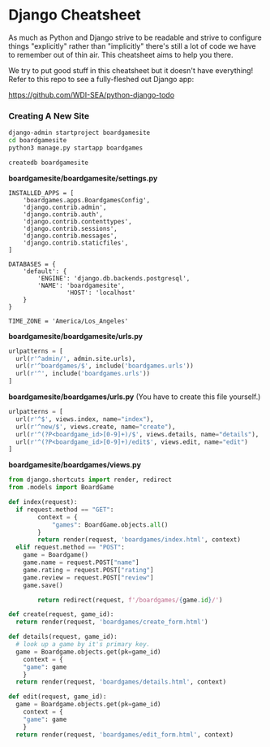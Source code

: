 # Django Cheatsheet
As much as Python and Django strive to be readable and strive to configure
things "explicitly" rather than "implicitly" there's still a lot of code
we have to remember out of thin air. This cheatsheet aims to help you there.

We try to put good stuff in this cheatsheet but it doesn't have everything!
Refer to this repo to see a fully-fleshed out Django app:

<https://github.com/WDI-SEA/python-django-todo>

### Creating A New Site
```bash
django-admin startproject boardgamesite
cd boardgamesite
python3 manage.py startapp boardgames

createdb boardgamesite
```

**boardgamesite/boardgamesite/settings.py**
```
INSTALLED_APPS = [
    'boardgames.apps.BoardgamesConfig',
    'django.contrib.admin',
    'django.contrib.auth',
    'django.contrib.contenttypes',
    'django.contrib.sessions',
    'django.contrib.messages',
    'django.contrib.staticfiles',
]

DATABASES = {
    'default': {
        'ENGINE': 'django.db.backends.postgresql',
        'NAME': 'boardgamesite',
				'HOST': 'localhost'
    }
}

TIME_ZONE = 'America/Los_Angeles'
```

**boardgamesite/boardgamesite/urls.py**
```python
urlpatterns = [
  url(r'^admin/', admin.site.urls),
  url(r'^boardgames/$', include('boardgames.urls'))
  url(r'^', include('boardgames.urls'))
]
```

**boardgamesite/boardgames/urls.py**
(You have to create this file yourself.)
```python
urlpatterns = [
  url(r'^$', views.index, name="index"),
  url(r'^new/$', views.create, name="create"),
  url(r'^(?P<boardgame_id>[0-9]+)/$', views.details, name="details"),
  url(r'^(?P<boardgame_id>[0-9]+)/edit$', views.edit, name="edit")
]
```

**boardgamesite/boardgames/views.py**
```python
from django.shortcuts import render, redirect
from .models import BoardGame

def index(request):
  if request.method == "GET":
		context = {
			"games": BoardGame.objects.all()
		}
		return render(request, 'boardgames/index.html', context)
  elif request.method == "POST":
    game = Boardgame()
    game.name = request.POST["name"]
    game.rating = request.POST["rating"]
    game.review = request.POST["review"]
    game.save()

		return redirect(request, f'/boardgames/{game.id}/')

def create(request, game_id):
  return render(request, 'boardgames/create_form.html')

def details(request, game_id):
  # look up a game by it's primary key.
  game = Boardgame.objects.get(pk=game_id)
	context = {
    "game": game
	}
  return render(request, 'boardgames/details.html', context)

def edit(request, game_id):
  game = Boardgame.objects.get(pk=game_id)
	context = {
    "game": game
	}
  return render(request, 'boardgames/edit_form.html', context)
```
